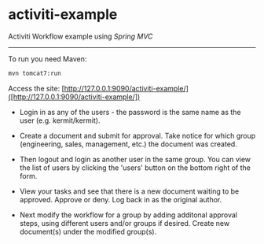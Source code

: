 activiti-example
================

Activiti Workflow example using _Spring MVC_
__________________________________________

To run you need Maven:

```bash
mvn tomcat7:run
```

Access the site:
[http://127.0.0.1:9090/activiti-example/]([http://127.0.0.1:9090/activiti-example/])

* Login in as any of the users - the password is the same name as the user (e.g. kermit/kermit).

* Create a document and submit for approval. Take notice for which group (engineering, sales, management, etc.) the document was created.

* Then logout and login as another user in the same group. You can
view the list of users by clicking the 'users' button on the bottom right of the form.

* View your tasks and see that there is a new document waiting to be approved. Approve or deny. Log back in as the original author.

* Next modify the workflow for a group by adding additonal approval steps, using different users and/or groups if desired. Create new document(s) under the modified group(s).
